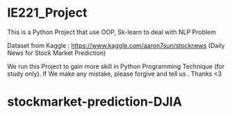 # IE221_Project
This is a Python Project that use OOP, Sk-learn to deal with NLP Problem

Dataset from Kaggle : https://www.kaggle.com/aaron7sun/stocknews (Daily News for Stock Market Prediction)

We run this Project to gain more skill in Python Programming Technique (for study only).
If We make any mistake, please forgive and tell us . Thanks <3
# stockmarket-prediction-DJIA

